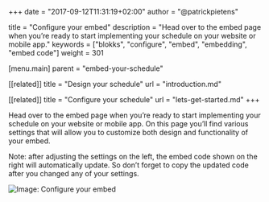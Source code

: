 +++
date            = "2017-09-12T11:31:19+02:00"
author          = "@patrickpietens"

title           = "Configure your embed"
description     = "Head over to the embed page when you’re ready to start implementing your schedule on your website or mobile app."
keywords        = ["blokks", "configure", "embed", "embedding", "embed code"]
weight          = 301

[menu.main]
parent          = "embed-your-schedule"

[[related]]
title = "Design your schedule"
url = "introduction.md"

[[related]]
title = "Configure your schedule"
url = "lets-get-started.md"
+++

Head over to the embed page when you’re ready to start implementing your schedule on your website or mobile app. On this page you’ll find various settings that will allow you to customize both design and functionality of your embed.

<span class='note'>Note: after adjusting the settings on the left, the embed code shown on the right will automatically update. So don’t forget to copy the updated code after you changed any of your settings.</span>

![Image: Configure your embed](http://embed)